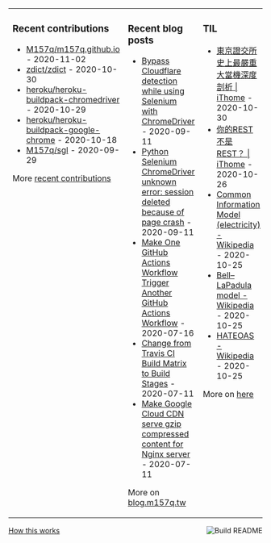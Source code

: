 <table><tr><td valign="top">

### Recent contributions
<!-- recent_contributions starts -->
* [M157q/m157q.github.io](https://github.com/M157q/m157q.github.io) - 2020-11-02
* [zdict/zdict](https://github.com/zdict/zdict) - 2020-10-30
* [heroku/heroku-buildpack-chromedriver](https://github.com/heroku/heroku-buildpack-chromedriver) - 2020-10-29
* [heroku/heroku-buildpack-google-chrome](https://github.com/heroku/heroku-buildpack-google-chrome) - 2020-10-18
* [M157q/sgl](https://github.com/M157q/sgl) - 2020-09-29
<!-- recent_contributions ends -->
More [recent contributions](https://github.com/M157q/M157q/blob/main/recent_contributions.md)
</td><td valign="top">

### Recent blog posts
<!-- blog starts -->
* [Bypass Cloudflare detection while using Selenium with ChromeDriver](https://blog.m157q.tw/posts/2020/09/11/bypass-cloudflare-detection-while-using-selenium-with-chromedriver/) - 2020-09-11
* [Python Selenium ChromeDriver unknown error: session deleted because of page crash](https://blog.m157q.tw/posts/2020/09/11/python-selenium-chromedriver-unknown-error-session-deleted-because-of-page-crash/) - 2020-09-11
* [Make One GitHub Actions Workflow Trigger Another GitHub Actions Workflow](https://blog.m157q.tw/posts/2020/07/16/make-one-github-actions-workflow-trigger-another-github-actions-workflow/) - 2020-07-16
* [Change from Travis CI Build Matrix to Build Stages](https://blog.m157q.tw/posts/2020/07/11/change-from-travis-ci-build-matrix-to-build-stages/) - 2020-07-11
* [Make Google Cloud CDN serve gzip compressed content for Nginx server](https://blog.m157q.tw/posts/2020/07/11/make-google-cloud-cdn-serve-gzip-compressed-content-for-nginx-server/) - 2020-07-11
<!-- blog ends -->
More on [blog.m157q.tw](https://blog.m157q.tw/)
</td><td valign="top">

### TIL
<!-- tils starts -->
* [東京證交所史上最嚴重大當機深度剖析 | iThome](https://github.com/M157q/m157q.github.io/issues/1226) - 2020-10-30
* [你的REST不是REST？ | iThome](https://github.com/M157q/m157q.github.io/issues/1225) - 2020-10-26
* [Common Information Model (electricity) - Wikipedia](https://github.com/M157q/m157q.github.io/issues/1224) - 2020-10-25
* [Bell–LaPadula model - Wikipedia](https://github.com/M157q/m157q.github.io/issues/1223) - 2020-10-25
* [HATEOAS - Wikipedia](https://github.com/M157q/m157q.github.io/issues/1222) - 2020-10-25
<!-- tils ends -->
More on [here](https://github.com/M157q/m157q.github.io/issues?q=is%3Aissue+is%3Aopen+sort%3Aupdated-desc)
</td></tr></table>

<a href="https://github.com/M157q/M157q/actions"><img src="https://github.com/M157q/M157q/workflows/Build%20README/badge.svg" align="right" alt="Build README"></a> <a href="https://simonwillison.net/2020/Jul/10/self-updating-profile-readme/">How this works</a>
